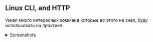 ## Linux CLI, and HTTP
Узнал много интересных комманд которые до этого не знал, буду использовать на практике 

<details>
<summary>Screenshots</summary>

![](task_linux_cli/q1/img.png)
![](task_linux_cli/q2/img.png)
![](task_linux_cli/q3/img.png)
![](task_linux_cli/q4/img.png)

</details>